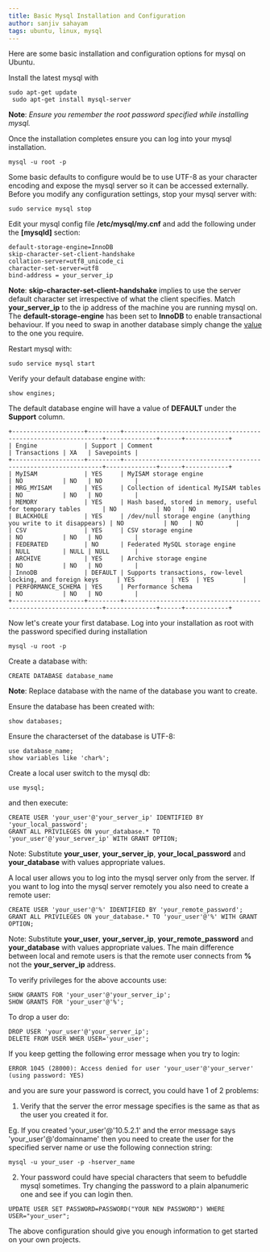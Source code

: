 ```yaml
---
title: Basic Mysql Installation and Configuration
author: sanjiv sahayam
tags: ubuntu, linux, mysql
---
```


Here are some basic installation and configuration options for mysql on Ubuntu.

Install the latest mysql with

```
sudo apt-get update
 sudo apt-get install mysql-server
```

__Note__: _Ensure you remember the root password specified while installing mysql._

Once the installation completes ensure you can log into your mysql installation.

```
mysql -u root -p
```

Some basic defaults to configure would be to use UTF-8 as your character encoding and expose
the mysql server so it can be accessed externally. Before you modify any configuration settings,
stop your mysql server with:

```
sudo service mysql stop
```

Edit your mysql config file __/etc/mysql/my.cnf__ and add the following under the __[mysqld]__ section:

```
default-storage-engine=InnoDB
skip-character-set-client-handshake
collation-server=utf8_unicode_ci
character-set-server=utf8
bind-address = your_server_ip
```

__Note__: __skip-character-set-client-handshake__ implies to use the server default character set
irrespective of what the client specifies. Match __your_server_ip__ to the ip address of the
machine you are running mysql on. The __default-storage-engine__ has been set to __InnoDB__ to enable transactional behaviour. If you need to swap in another database simply change the [value](http://dev.mysql.com/doc/refman/5.0/en/storage-engines.html) to the one you require.

Restart mysql with:

```
sudo service mysql start
```

Verify your default database engine with:

```
show engines;
```

The default database engine will have a value of __DEFAULT__ under the __Support__ column.

```{.scrollx}
+--------------------+---------+----------------------------------------------------------------+--------------+------+------------+
| Engine             | Support | Comment                                                        | Transactions | XA   | Savepoints |
+--------------------+---------+----------------------------------------------------------------+--------------+------+------------+
| MyISAM             | YES     | MyISAM storage engine                                          | NO           | NO   | NO         |
| MRG_MYISAM         | YES     | Collection of identical MyISAM tables                          | NO           | NO   | NO         |
| MEMORY             | YES     | Hash based, stored in memory, useful for temporary tables      | NO           | NO   | NO         |
| BLACKHOLE          | YES     | /dev/null storage engine (anything you write to it disappears) | NO           | NO   | NO         |
| CSV                | YES     | CSV storage engine                                             | NO           | NO   | NO         |
| FEDERATED          | NO      | Federated MySQL storage engine                                 | NULL         | NULL | NULL       |
| ARCHIVE            | YES     | Archive storage engine                                         | NO           | NO   | NO         |
| InnoDB             | DEFAULT | Supports transactions, row-level locking, and foreign keys     | YES          | YES  | YES        |
| PERFORMANCE_SCHEMA | YES     | Performance Schema                                             | NO           | NO   | NO         |
+--------------------+---------+----------------------------------------------------------------+--------------+------+------------+
```

Now let's create your first database. Log into your installation as root with the password specified during installation

```
mysql -u root -p
```

Create a database with:

```
CREATE DATABASE database_name
```

__Note__: Replace database with the name of the database you want to create.

Ensure the database has been created with:

```
show databases;
```

Ensure the characterset of the database is UTF-8:

```
use database_name;
show variables like 'char%';
```

Create a local user switch to the mysql db:

```
use mysql;
```

and then execute:

```{.scrollx}
CREATE USER 'your_user'@'your_server_ip' IDENTIFIED BY 'your_local_password';
GRANT ALL PRIVILEGES ON your_database.* TO 'your_user'@'your_server_ip' WITH GRANT OPTION;
```

Note: Substitute __your_user__, __your_server_ip__, __your_local_password__ and __your_database__ with values appropriate values.

A local user allows you to log into the mysql server only from the server. If you want to log into the mysql server remotely you also need to create a remote user:

```
CREATE USER 'your_user'@'%' IDENTIFIED BY 'your_remote_password';
GRANT ALL PRIVILEGES ON your_database.* TO 'your_user'@'%' WITH GRANT OPTION;
```

Note: Substitute __your_user__, __your_server_ip__, __your_remote_password__ and __your_database__ with values appropriate values. The main difference between local and remote users is that the remote user connects from __%__ not the __your_server_ip__ address.

To verify privileges for the above accounts use:

```
SHOW GRANTS FOR 'your_user'@'your_server_ip';
SHOW GRANTS FOR 'your_user'@'%';
```

To drop a user do:

```
DROP USER 'your_user'@'your_server_ip';
DELETE FROM USER WHER USER='your_user';
```
If you keep getting the following error message when you try to login:

```{.scrollx}
ERROR 1045 (28000): Access denied for user 'your_user'@'your_server' (using password: YES)
```

and you are sure your password is correct, you could have 1 of 2 problems:

1. Verify that the server the error message specifies is the same as that as the user you created it for.

Eg. If you created 'your_user'@'10.5.2.1' and the error message says 'your_user'@'domainname' then you need
to create the user for the specified server name or use the following connection string:

```
mysql -u your_user -p -hserver_name
```

2. Your password could have special characters that seem to befuddle mysql sometimes. Try changing the password to a plain alpanumeric one and see if you can login then.

```
UPDATE USER SET PASSWORD=PASSWORD("YOUR NEW PASSWORD") WHERE USER="your_user";
```

The above configuration should give you enough information to get started on your own projects.